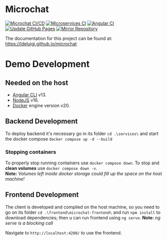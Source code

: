 # Microchat
[![Microchat CI/CD](https://github.com/ldeluigi/microchat/actions/workflows/main.ci-cd.yml/badge.svg?branch=master&event=push)](https://github.com/ldeluigi/microchat/actions/workflows/main.ci-cd.yml)
[![Microservices CI](https://github.com/ldeluigi/microchat/actions/workflows/backend.ci.yml/badge.svg?branch=master&event=push)](https://github.com/ldeluigi/microchat/actions/workflows/backend.ci.yml)
[![Angular CI](https://github.com/ldeluigi/microchat/actions/workflows/frontend.ci.yml/badge.svg?branch=master&event=push)](https://github.com/ldeluigi/microchat/actions/workflows/frontend.ci.yml)
[![Update GitHub Pages](https://github.com/ldeluigi/microchat/actions/workflows/gh-pages.yml/badge.svg?branch=master&event=push)](https://ldeluigi.github.io/microchat/)
[![Mirror Repository](https://github.com/ldeluigi/microchat/actions/workflows/mirror.yml/badge.svg?branch=master&event=push)](https://gitlab.com/pika-lab/courses/ds/projects/ds-project-angelini-deluigi-magnani-ay2021)

The documentation for this project can be found at:
https://ldeluigi.github.io/microchat


# Demo Development

## Needed on the host

- [Angular CLI](https://github.com/angular/angular-cli) v13.
- [NodeJS](https://nodejs.org/) v16.
- [Docker](https://www.docker.com/) engine version v20.

## Backend Development

To deploy backend it's necessary go in its folder `cd .\services\` and start the docker compose `docker compose up -d --build`

### Stopping containers

To properly stop running containers use `docker compose down`.
To stop and **clean volumes** use `docker compose down -v`.  
**Note:** _Volumes left inside docker storage could fill up the space on the host machine!_

## Frontend Development

The client is developed and compiled on the host machine, so you need to go on its folder `cd .\frontend\microchat-frontend\` and run `npm install` to download dependencies; then u can run frontend using `ng serve`.
**Note:** _ng serve is a blocking call_

Navigate to `http://localhost:4200/` to use the frontend.